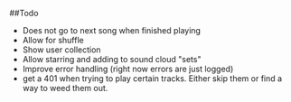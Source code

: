 ##Todo
- Does not go to next song when finished playing
- Allow for shuffle
- Show user collection
- Allow starring and adding to sound cloud "sets"
- Improve error handling (right now errors are just logged)
- get a 401 when trying to play certain tracks. Either skip them or find a way to weed them out.